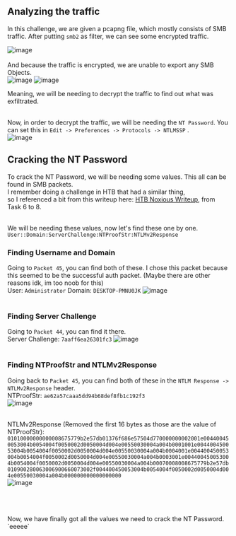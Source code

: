 ## **Analyzing the traffic**
In this challenge, we are given a pcapng file, which mostly consists of SMB traffic. After putting  `smb2` as filter, we can see some encrypted traffic.
<br>

![image](https://github.com/user-attachments/assets/6f7b3ebe-f5be-4944-ac5b-087c869e2bc3)
<br>
<br>
And because the traffic is encrypted, we are unable to export any SMB Objects.
<br>
![image](https://github.com/user-attachments/assets/2966af46-9bb9-4d78-8ed2-2babe3a4d174)
![image](https://github.com/user-attachments/assets/64fc7e75-74eb-4502-ba65-d347d717e542)


Meaning, we will be needing to decrypt the traffic to find out what was exfiltrated.
<br>
<br>

Now, in order to decrypt the traffic, we will be needing the `NT Password`. You can set this in `Edit -> Preferences -> Protocols -> NTLMSSP` .
<br>
![image](https://github.com/user-attachments/assets/d9dabdcb-e9a0-4649-a362-4bb4fc72d986)


## **Cracking the NT Password**
To crack the NT Password, we will be needing some values. This all can be found in SMB packets. <br>
I remember doing a challenge in HTB that had a similar thing, <br> so I referenced a bit from this writeup here: [HTB Noxious Writeup](https://medium.com/@jbtechmaven/hackthebox-noxious-sherlock-walkthrough-def721fe4f50), from Task 6 to 8.
<br>
<br>

We will be needing these values, now let's find these one by one. <br>
`User::Domain:ServerChallenge:NTProofStr:NTLMv2Response`

### Finding Username and Domain
Going to `Packet 45`, you can find both of these. I chose this packet because this seemed to be the successful auth packet. (Maybe there are other reasons idk, im too noob for this) <br>
User: `Administrator`    Domain: `DESKTOP-PMNU0JK`
![image](https://github.com/user-attachments/assets/8d169a3a-2ef2-43f6-862a-065d18a5ce06)
<br>
<br>

### Finding Server Challenge
Going to `Packet 44`, you can find it there. <br> 
Server Challenge: `7aaff6ea26301fc3`
![image](https://github.com/user-attachments/assets/a34d34fc-dba3-4f22-bd62-b161b7122b93)
<br>
<br>

### Finding NTProofStr and NTLMv2Response
Going back to `Packet 45`, you can find both of these in the `NTLM Response -> NTLMv2Response` header. <br>
NTProofStr: `ae62a57caaa5dd94b68def8fb1c192f3` <br>
![image](https://github.com/user-attachments/assets/b7b3fe66-bb92-4811-862b-317dea2a4b9a)
<br>
<br>

NTLMv2Response (Removed the first 16 bytes as those are the value of NTProofStr): `01010000000000008675779b2e57db01376f686e57504d770000000002001e004400450053004b0054004f0050002d0050004d004e00550030004a004b0001001e004400450053004b0054004f0050002d0050004d004e00550030004a004b0004001e004400450053004b0054004f0050002d0050004d004e00550030004a004b0003001e004400450053004b0054004f0050002d0050004d004e00550030004a004b00070008008675779b2e57db010900280063006900660073002f004400450053004b0054004f0050002d0050004d004e00550030004a004b000000000000000000` <br>
![image](https://github.com/user-attachments/assets/f9749eb5-984e-4afa-aeab-7d71b30974ef)

<br>
<br>
<br>
Now, we have finally got all the values we need to crack the NT Password. <br>
`eeeee`










